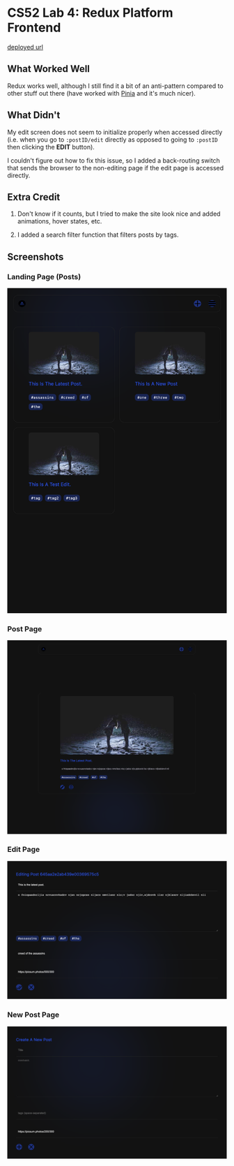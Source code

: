 # CS52 Lab 4: Redux Platform Frontend

[deployed url](https://notes-frontend-siavava.onrender.com/)

## What Worked Well

Redux works well, although I still find it a bit of an anti-pattern
compared to other stuff out there (have worked with [Pinia](https://pinia.esm.dev/)
and it's much nicer).

## What Didn't

My edit screen does not seem to initialize properly when accessed directly
(i.e. when you go to `:postID/edit` directly as opposed to going to
`:postID` then clicking the **EDIT** button). 

I couldn't figure out how to fix this issue, so I added a back-routing switch that sends
the browser to the non-editing page if the edit page is accessed directly.

## Extra Credit

1. Don't know if it counts, but I tried to make the site look nice and added animations,
hover states, etc.

2. I added a search filter function that filters posts by tags.

## Screenshots

### Landing Page (Posts) 

![landing](assets/landing.png)

### Post Page

![post view](assets/post.png)

### Edit Page

![edit post](assets/edit-post.png)

### New Post Page

![new post](assets/new-post.png)
